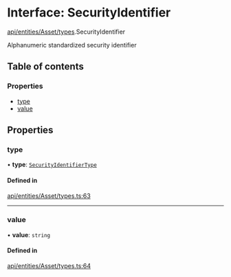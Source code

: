 # Interface: SecurityIdentifier

[api/entities/Asset/types](../wiki/api.entities.Asset.types).SecurityIdentifier

Alphanumeric standardized security identifier

## Table of contents

### Properties

- [type](../wiki/api.entities.Asset.types.SecurityIdentifier#type)
- [value](../wiki/api.entities.Asset.types.SecurityIdentifier#value)

## Properties

### type

• **type**: [`SecurityIdentifierType`](../wiki/api.entities.Asset.types.SecurityIdentifierType)

#### Defined in

[api/entities/Asset/types.ts:63](https://github.com/PolymeshAssociation/polymesh-sdk/blob/88db4a91/src/api/entities/Asset/types.ts#L63)

___

### value

• **value**: `string`

#### Defined in

[api/entities/Asset/types.ts:64](https://github.com/PolymeshAssociation/polymesh-sdk/blob/88db4a91/src/api/entities/Asset/types.ts#L64)

